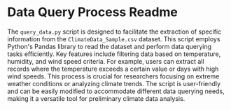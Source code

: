 
# Data Query Process Readme

The `query_data.py` script is designed to facilitate the extraction of specific information from the `ClimateData_Sample.csv` dataset. This script employs Python's Pandas library to read the dataset and perform data querying tasks efficiently. Key features include filtering data based on temperature, humidity, and wind speed criteria. For example, users can extract all records where the temperature exceeds a certain value or days with high wind speeds. This process is crucial for researchers focusing on extreme weather conditions or analyzing climate trends. The script is user-friendly and can be easily modified to accommodate different data querying needs, making it a versatile tool for preliminary climate data analysis.
